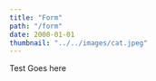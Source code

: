 ```yaml
---
title: "Form"
path: "/form"
date: 2000-01-01
thumbnail: "../../images/cat.jpeg"
---
```





Test Goes here